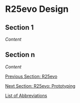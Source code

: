 # R25evo Design

## Section 1
_Content_

## Section n
_Content_  

[Previous Section: R25evo](r25evo.md)

[Next Section: R25evo: Prototyping](evo-prototyping.md)  

[List of Abbreviations](list-of-abbrev.md)